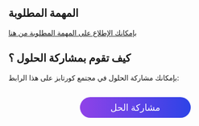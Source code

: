 ## المهمة المطلوبة

[بإمكانك الإطلاع على المهمة المطلوبة من هنا](https://coretabs.net/classroom/backend/أساسيات-البرمجة/الشروط-والدوال/مهمة-عمل-تطبيق-التقديم-على-المنح)

## كيف تقوم بمشاركة الحلول ؟

بإمكانك مشاركة الحلول في مجتمع كورتابز على هذا الرابط:

<a href="https://forums.coretabs.net/t/مشاركة-حلول-عمل-تطبيق-للتقديم-على-المنح-scholarship-program/871" style="display: block; width: 200px; background-color: #5355e8; background-image:linear-gradient(to left, #2d43e7, #9042e8); color:#fff; padding: 10px; margin: 30px auto; border-radius:100px; text-decoration: none; font-size: 18px; text-align: center;">مشاركة الحل</a>
